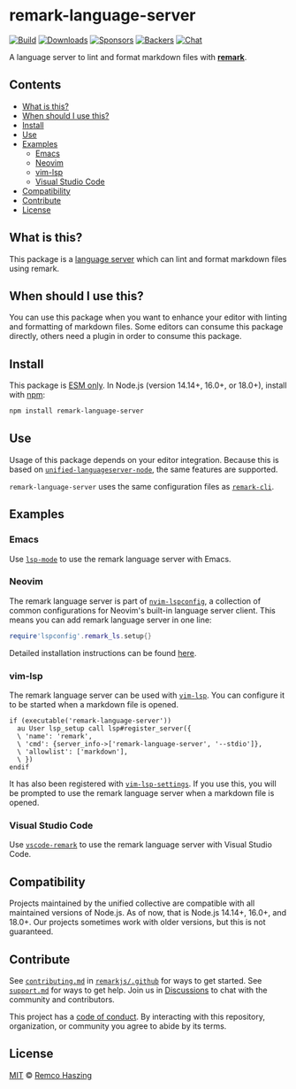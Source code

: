 # remark-language-server

[![Build][build-badge]][build]
[![Downloads][downloads-badge]][downloads]
[![Sponsors][sponsors-badge]][collective]
[![Backers][backers-badge]][collective]
[![Chat][chat-badge]][chat]

A language server to lint and format markdown files with **[remark][]**.

## Contents

*   [What is this?](#what-is-this)
*   [When should I use this?](#when-should-i-use-this)
*   [Install](#install)
*   [Use](#use)
*   [Examples](#examples)
    *   [Emacs](#emacs)
    *   [Neovim](#neovim)
    *   [vim-lsp](#vim-lsp)
    *   [Visual Studio Code](#visual-studio-code)
*   [Compatibility](#compatibility)
*   [Contribute](#contribute)
*   [License](#license)

## What is this?

This package is a [language server][] which can lint and format markdown files
using remark.

## When should I use this?

You can use this package when you want to enhance your editor with linting and
formatting of markdown files.
Some editors can consume this package directly, others need a plugin in order to
consume this package.

## Install

This package is [ESM only](https://gist.github.com/sindresorhus/a39789f98801d908bbc7ff3ecc99d99c).
In Node.js (version 14.14+, 16.0+, or 18.0+), install with [npm][]:

```sh
npm install remark-language-server
```

## Use

Usage of this package depends on your editor integration.
Because this is based on
[`unified-languageserver-node`][unified-languageserver-node], the same features
are supported.

`remark-language-server` uses the same configuration files as
[`remark-cli`][remark-cli].

## Examples

### Emacs

Use [`lsp-mode`][lsp-mode] to use the remark language server with Emacs.

### Neovim

The remark language server is part of [`nvim-lspconfig`][nvim-lspconfig], a collection of common configurations for Neovim's built-in language server client. This means you can add remark language server in one line:

```lua
require'lspconfig'.remark_ls.setup{}
```

Detailed installation instructions can be found [here](https://github.com/neovim/nvim-lspconfig/blob/master/doc/server_configurations.md#remark_ls).

### vim-lsp

The remark language server can be used with [`vim-lsp`][vim-lsp].
You can configure it to be started when a markdown file is opened.

```viml
if (executable('remark-language-server'))
  au User lsp_setup call lsp#register_server({
  \ 'name': 'remark',
  \ 'cmd': {server_info->['remark-language-server', '--stdio']},
  \ 'allowlist': ['markdown'],
  \ })
endif
```

It has also been registered with [`vim-lsp-settings`][vim-lsp-settings].
If you use this, you will be prompted to use the remark language server when a
markdown file is opened.

### Visual Studio Code

Use [`vscode-remark`][vscode-remark] to use the remark language server with
Visual Studio Code.

## Compatibility

Projects maintained by the unified collective are compatible with all maintained
versions of Node.js.
As of now, that is Node.js 14.14+, 16.0+, and 18.0+.
Our projects sometimes work with older versions, but this is not guaranteed.

## Contribute

See [`contributing.md`][contributing] in [`remarkjs/.github`][health] for ways
to get started.
See [`support.md`][support] for ways to get help.
Join us in [Discussions][chat] to chat with the community and contributors.

This project has a [code of conduct][coc].
By interacting with this repository, organization, or community you agree to
abide by its terms.

## License

[MIT][license] © [Remco Haszing][author]

<!-- Definitions -->

[build-badge]: https://github.com/remarkjs/remark-language-server/workflows/main/badge.svg

[build]: https://github.com/remarkjs/remark-language-server/actions

[downloads-badge]: https://img.shields.io/npm/dm/remark-language-server.svg

[downloads]: https://www.npmjs.com/package/remark-language-server

[sponsors-badge]: https://opencollective.com/unified/sponsors/badge.svg

[backers-badge]: https://opencollective.com/unified/backers/badge.svg

[collective]: https://opencollective.com/unified

[chat-badge]: https://img.shields.io/badge/chat-discussions-success.svg

[chat]: https://github.com/remarkjs/remark/discussions

[health]: https://github.com/remarkjs/.github

[contributing]: https://github.com/remarkjs/.github/blob/main/contributing.md

[linter-remark]: https://github.com/wooorm/linter-remark

[lsp-mode]: https://github.com/emacs-lsp/lsp-mode

[support]: https://github.com/remarkjs/.github/blob/main/support.md

[coc]: https://github.com/remarkjs/.github/blob/main/code-of-conduct.md

[license]: https://github.com/remarkjs/remark-language-server/blob/main/license

[author]: https://github.com/remcohaszing

[npm]: https://docs.npmjs.com/cli/install

[nvim-lspconfig]: https://github.com/neovim/nvim-lspconfig

[language server]: https://microsoft.github.io/language-server-protocol/

[remark]: https://github.com/remarkjs/remark

[remark-cli]: https://github.com/remarkjs/remark/tree/main/packages/remark-cli

[unified-languageserver-node]: https://github.com/unifiedjs/unified-language-server

[vim-lsp]: https://github.com/prabirshrestha/vim-lsp

[vim-lsp-settings]: https://github.com/mattn/vim-lsp-settings

[vscode-remark]: https://github.com/remarkjs/vscode-remark
